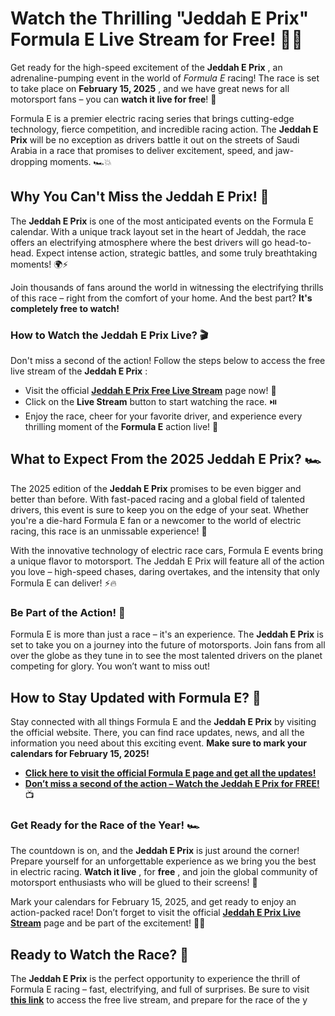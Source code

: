 # Watch the Thrilling "Jeddah E Prix" Formula E Live Stream for Free! 🚗💨

Get ready for the high-speed excitement of the **Jeddah E Prix** , an adrenaline-pumping event in the world of _Formula E_ racing! The race is set to take place on **February 15, 2025** , and we have great news for all motorsport fans – you can **watch it live for free**! 🌟

Formula E is a premier electric racing series that brings cutting-edge technology, fierce competition, and incredible racing action. The **Jeddah E Prix** will be no exception as drivers battle it out on the streets of Saudi Arabia in a race that promises to deliver excitement, speed, and jaw-dropping moments. 🏎️💥

## Why You Can't Miss the Jeddah E Prix! 🏁

The **Jeddah E Prix** is one of the most anticipated events on the Formula E calendar. With a unique track layout set in the heart of Jeddah, the race offers an electrifying atmosphere where the best drivers will go head-to-head. Expect intense action, strategic battles, and some truly breathtaking moments! 🌍⚡

Join thousands of fans around the world in witnessing the electrifying thrills of this race – right from the comfort of your home. And the best part? **It's completely free to watch!**

### How to Watch the Jeddah E Prix Live? 🎬

Don't miss a second of the action! Follow the steps below to access the free live stream of the **Jeddah E Prix** :

- Visit the official [**Jeddah E Prix Free Live Stream**](https://tinyurl.com/livestreamfreeo?st=Jeddah+E+Prix&si=ghc) page now! 🚀
- Click on the **Live Stream** button to start watching the race. ⏯️
- Enjoy the race, cheer for your favorite driver, and experience every thrilling moment of the **Formula E** action live! 🏁

## What to Expect From the 2025 Jeddah E Prix? 🏎️

The 2025 edition of the **Jeddah E Prix** promises to be even bigger and better than before. With fast-paced racing and a global field of talented drivers, this event is sure to keep you on the edge of your seat. Whether you're a die-hard Formula E fan or a newcomer to the world of electric racing, this race is an unmissable experience! 🌟

With the innovative technology of electric race cars, Formula E events bring a unique flavor to motorsport. The Jeddah E Prix will feature all of the action you love – high-speed chases, daring overtakes, and the intensity that only Formula E can deliver! ⚡🔥

### Be Part of the Action! 🚀

Formula E is more than just a race – it's an experience. The **Jeddah E Prix** is set to take you on a journey into the future of motorsports. Join fans from all over the globe as they tune in to see the most talented drivers on the planet competing for glory. You won’t want to miss out!

## How to Stay Updated with Formula E? 📲

Stay connected with all things Formula E and the **Jeddah E Prix** by visiting the official website. There, you can find race updates, news, and all the information you need about this exciting event. **Make sure to mark your calendars for February 15, 2025!**

- [**Click here to visit the official Formula E page and get all the updates!**](https://tinyurl.com/livestreamfreeo?st=Jeddah+E+Prix&si=ghc)
- [**Don’t miss a second of the action – Watch the Jeddah E Prix for FREE!**](https://tinyurl.com/livestreamfreeo?st=Jeddah+E+Prix&si=ghc) 📺

### Get Ready for the Race of the Year! 🏎️

The countdown is on, and the **Jeddah E Prix** is just around the corner! Prepare yourself for an unforgettable experience as we bring you the best in electric racing. **Watch it live** , for **free** , and join the global community of motorsport enthusiasts who will be glued to their screens! 🏁

Mark your calendars for February 15, 2025, and get ready to enjoy an action-packed race! Don’t forget to visit the official [**Jeddah E Prix Live Stream**](https://tinyurl.com/livestreamfreeo?st=Jeddah+E+Prix&si=ghc) page and be part of the excitement! 🚗💨

## Ready to Watch the Race? 🚀

The **Jeddah E Prix** is the perfect opportunity to experience the thrill of Formula E racing – fast, electrifying, and full of surprises. Be sure to visit [**this link**](https://tinyurl.com/livestreamfreeo?st=Jeddah+E+Prix&si=ghc) to access the free live stream, and prepare for the race of the y
